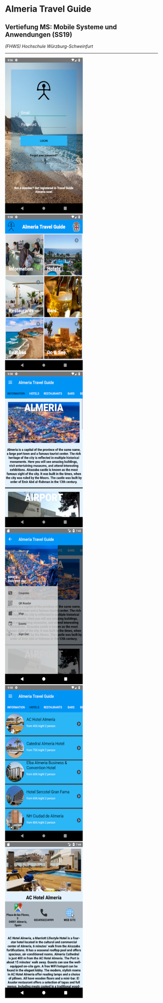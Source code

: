 # Almeria Travel Guide 
 ##  Vertiefung MS: Mobile Systeme und Anwendungen (SS19)

*(FHWS) Hochschule Würzburg-Schweinfurt*
____________
<img src="https://github.com/Tuv01/TravelGuideAlmeria/blob/master/2019-04-12_21h56_17.png" width="256" height="512"> <img src="https://github.com/Tuv01/TravelGuideAlmeria/blob/master/2019-04-12_21h58_40.png" width="256" height="512"> <img src="https://github.com/Tuv01/TravelGuideAlmeria/blob/master/2019-04-12_21h58_47.png" width="256" height="512"> <img src="https://github.com/Tuv01/TravelGuideAlmeria/blob/master/2019-05-12_19h43_00.png" width="256" height="512"> <img src="https://github.com/Tuv01/TravelGuideAlmeria/blob/master/2019-04-12_21h58_55.png" width="256" height="512"> <img src="https://github.com/Tuv01/TravelGuideAlmeria/blob/master/2019-05-12_19h44_36.png" width="256" height="512">
